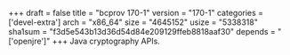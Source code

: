 +++
draft = false
title = "bcprov 170-1"
version = "170-1"
categories = ['devel-extra']
arch = "x86_64"
size = "4645152"
usize = "5338318"
sha1sum = "f3d5e543b13d36d54d84e209129ffeb8818aaf30"
depends = "['openjre']"
+++
Java cryptography APIs.